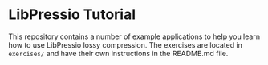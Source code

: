 # LibPressio Tutorial

This repository contains a number of example applications to help you learn how
to use LibPressio lossy compression.  The exercises are located in `exercises/`
and have their own instructions in the README.md file.
